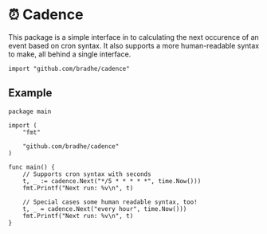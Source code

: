 # :alarm_clock: Cadence

This package is a simple interface in to calculating the next occurence of an
event based on cron syntax. It also supports a more human-readable syntax to
make, all behind a single interface.

```golang
import "github.com/bradhe/cadence"
```

## Example

```golang
package main

import (
    "fmt"

    "github.com/bradhe/cadence"
)

func main() {
    // Supports cron syntax with seconds
    t, _ := cadence.Next("*/5 * * * * *", time.Now()))
    fmt.Printf("Next run: %v\n", t)

    // Special cases some human readable syntax, too!
    t, _ = cadence.Next("every hour", time.Now()))
    fmt.Printf("Next run: %v\n", t)
}
```


